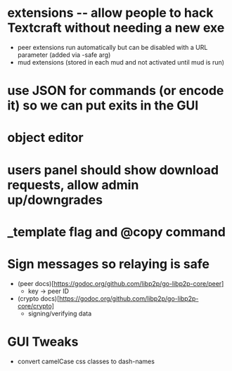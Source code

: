 # extensions -- allow people to hack Textcraft without needing a new exe
* peer extensions run automatically but can be disabled with a URL parameter (added via -safe arg)
* mud extensions (stored in each mud and not activated until mud is run)

# use JSON for commands (or encode it) so we can put exits in the GUI

# object editor

# users panel should show download requests, allow admin up/downgrades

# _template flag and @copy command

# Sign messages so relaying is safe
* (peer docs)[https://godoc.org/github.com/libp2p/go-libp2p-core/peer]
  * key -> peer ID
* (crypto docs)[https://godoc.org/github.com/libp2p/go-libp2p-core/crypto]
  * signing/verifying data

# GUI Tweaks
* convert camelCase css classes to dash-names
